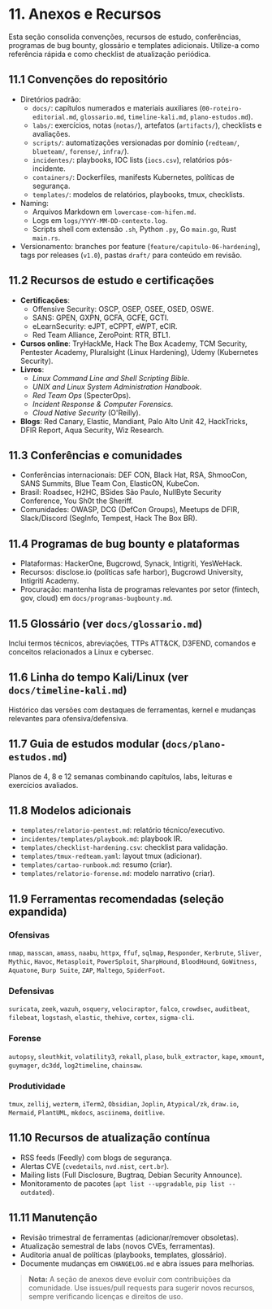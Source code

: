 # 11. Anexos e Recursos

Esta seção consolida convenções, recursos de estudo, conferências, programas de bug bounty, glossário e templates adicionais. Utilize-a como referência rápida e como checklist de atualização periódica.

## 11.1 Convenções do repositório
- Diretórios padrão:
  - `docs/`: capítulos numerados e materiais auxiliares (`00-roteiro-editorial.md`, `glossario.md`, `timeline-kali.md`, `plano-estudos.md`).
  - `labs/`: exercícios, notas (`notas/`), artefatos (`artifacts/`), checklists e avaliações.
  - `scripts/`: automatizações versionadas por domínio (`redteam/`, `blueteam/`, `forense/`, `infra/`).
  - `incidentes/`: playbooks, IOC lists (`iocs.csv`), relatórios pós-incidente.
  - `containers/`: Dockerfiles, manifests Kubernetes, políticas de segurança.
  - `templates/`: modelos de relatórios, playbooks, tmux, checklists.
- Naming:
  - Arquivos Markdown em `lowercase-com-hifen.md`.
  - Logs em `logs/YYYY-MM-DD-contexto.log`.
  - Scripts shell com extensão `.sh`, Python `.py`, Go `main.go`, Rust `main.rs`.
- Versionamento: branches por feature (`feature/capitulo-06-hardening`), tags por releases (`v1.0`), pastas `draft/` para conteúdo em revisão.

## 11.2 Recursos de estudo e certificações
- **Certificações**:
  - Offensive Security: OSCP, OSEP, OSEE, OSED, OSWE.
  - SANS: GPEN, GXPN, GCFA, GCFE, GCTI.
  - eLearnSecurity: eJPT, eCPPT, eWPT, eCIR.
  - Red Team Alliance, ZeroPoint: RTR, BTL1.
- **Cursos online**: TryHackMe, Hack The Box Academy, TCM Security, Pentester Academy, Pluralsight (Linux Hardening), Udemy (Kubernetes Security).
- **Livros**:
  - *Linux Command Line and Shell Scripting Bible*.
  - *UNIX and Linux System Administration Handbook*.
  - *Red Team Ops* (SpecterOps).
  - *Incident Response & Computer Forensics*.
  - *Cloud Native Security* (O'Reilly).
- **Blogs**: Red Canary, Elastic, Mandiant, Palo Alto Unit 42, HackTricks, DFIR Report, Aqua Security, Wiz Research.

## 11.3 Conferências e comunidades
- Conferências internacionais: DEF CON, Black Hat, RSA, ShmooCon, SANS Summits, Blue Team Con, ElasticON, KubeCon.
- Brasil: Roadsec, H2HC, BSides São Paulo, NullByte Security Conference, You Sh0t the Sheriff.
- Comunidades: OWASP, DCG (DefCon Groups), Meetups de DFIR, Slack/Discord (SegInfo, Tempest, Hack The Box BR).

## 11.4 Programas de bug bounty e plataformas
- Plataformas: HackerOne, Bugcrowd, Synack, Intigriti, YesWeHack.
- Recursos: disclose.io (políticas safe harbor), Bugcrowd University, Intigriti Academy.
- Procuração: mantenha lista de programas relevantes por setor (fintech, gov, cloud) em `docs/programas-bugbounty.md`.

## 11.5 Glossário (ver `docs/glossario.md`)
Inclui termos técnicos, abreviações, TTPs ATT&CK, D3FEND, comandos e conceitos relacionados a Linux e cybersec.

## 11.6 Linha do tempo Kali/Linux (ver `docs/timeline-kali.md`)
Histórico das versões com destaques de ferramentas, kernel e mudanças relevantes para ofensiva/defensiva.

## 11.7 Guia de estudos modular (`docs/plano-estudos.md`)
Planos de 4, 8 e 12 semanas combinando capítulos, labs, leituras e exercícios avaliados.

## 11.8 Modelos adicionais
- `templates/relatorio-pentest.md`: relatório técnico/executivo.
- `incidentes/templates/playbook.md`: playbook IR.
- `templates/checklist-hardening.csv`: checklist para validação.
- `templates/tmux-redteam.yaml`: layout tmux (adicionar).
- `templates/cartao-runbook.md`: resumo (criar).
- `templates/relatorio-forense.md`: modelo narrativo (criar).

## 11.9 Ferramentas recomendadas (seleção expandida)
### Ofensivas
`nmap`, `masscan`, `amass`, `naabu`, `httpx`, `ffuf`, `sqlmap`, `Responder`, `Kerbrute`, `Sliver`, `Mythic`, `Havoc`, `Metasploit`, `PowerSploit`, `SharpHound`, `BloodHound`, `GoWitness`, `Aquatone`, `Burp Suite`, `ZAP`, `Maltego`, `SpiderFoot`.

### Defensivas
`suricata`, `zeek`, `wazuh`, `osquery`, `velociraptor`, `falco`, `crowdsec`, `auditbeat`, `filebeat`, `logstash`, `elastic`, `thehive`, `cortex`, `sigma-cli`.

### Forense
`autopsy`, `sleuthkit`, `volatility3`, `rekall`, `plaso`, `bulk_extractor`, `kape`, `xmount`, `guymager`, `dc3dd`, `log2timeline`, `chainsaw`.

### Produtividade
`tmux`, `zellij`, `wezterm`, `iTerm2`, `Obsidian`, `Joplin`, `Atypical/zk`, `draw.io`, `Mermaid`, `PlantUML`, `mkdocs`, `asciinema`, `doitlive`.

## 11.10 Recursos de atualização contínua
- RSS feeds (Feedly) com blogs de segurança.
- Alertas CVE (`cvedetails`, `nvd.nist`, `cert.br`).
- Mailing lists (Full Disclosure, Bugtraq, Debian Security Announce).
- Monitoramento de pacotes (`apt list --upgradable`, `pip list --outdated`).

## 11.11 Manutenção
- Revisão trimestral de ferramentas (adicionar/remover obsoletas).
- Atualização semestral de labs (novos CVEs, ferramentas).
- Auditoria anual de políticas (playbooks, templates, glossário).
- Documente mudanças em `CHANGELOG.md` e abra issues para melhorias.

> **Nota:** A seção de anexos deve evoluir com contribuições da comunidade. Use issues/pull requests para sugerir novos recursos, sempre verificando licenças e direitos de uso.
